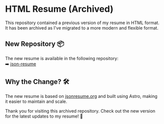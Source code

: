 # HTML Resume (Archived)

This repository contained a previous version of my resume in HTML format. It has been archived as I've migrated to a more modern and flexible format.

## New Repository 📦

The new resume is available in the following repository:  
➡️ [json-resume](https://github.com/ambaena/json-resume)

## Why the Change? 🛠️

The new resume is based on [jsonresume.org](https://jsonresume.org/) and built using Astro, making it easier to maintain and scale.

Thank you for visiting this archived repository. Check out the new version for the latest updates to my resume! 🚀